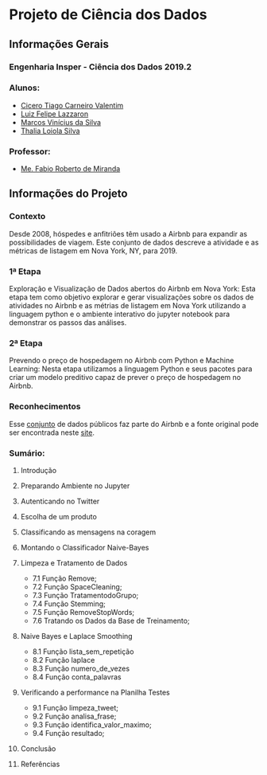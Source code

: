 <h1>Projeto de Ciência dos Dados</h1>

<h2>Informações Gerais</h2>

<h3>Engenharia Insper - Ciência dos Dados 2019.2</h3>

<h3>Alunos:</h3>
<ul>
  <li><a href=https://www.linkedin.com/in/cicero-tiago-carneiro-valentim-971a57138/>Cicero Tiago Carneiro Valentim</a></li>
  <li><a href=https://www.linkedin.com/in/luiz-felipe-lazzaron-682676181/>Luiz Felipe Lazzaron</a></li>
  <li><a href=https://www.linkedin.com/in/marcosvinis28/>Marcos Vinícius da Silva</a></li>
  <li><a href=https://www.linkedin.com/in/thalia-loiola-b03377184/>Thalia Loiola Silva</a></li>
</ul>

<h3>Professor:</h3> 
<ul>
  <li><a href=https://www.linkedin.com/in/fabiodemiranda/>Me. Fabio Roberto de Miranda</a></li>
</ul>

<h2>Informações do Projeto</h2>

<h3>Contexto</h3>
<p>
Desde 2008, hóspedes e anfitriões têm usado a Airbnb para expandir as possibilidades de viagem. Este conjunto de dados descreve a atividade e as métricas de listagem em Nova York, NY, para 2019.
</p>

<h3>1ª Etapa</h3>
<p>
Exploração e Visualização de Dados abertos do Airbnb em Nova York: Esta etapa tem como objetivo explorar e gerar visualizações sobre os dados de atividades no Airbnb e as métrias de listagem em Nova York utilizando a linguagem python e o ambiente interativo do jupyter notebook para demonstrar os passos das análises.
</p>

<h3>2ª Etapa</h3>
<p>
Prevendo o preço de hospedagem no Airbnb com Python e Machine Learning: Nesta etapa utilizamos a linguagem Python e seus pacotes para criar um modelo preditivo capaz de prever o preço de hospedagem no Airbnb.
</p>

<h3>Reconhecimentos</h3>
<p>
Esse <a href = https://www.kaggle.com/dgomonov/new-york-city-airbnb-open-data>conjunto</a> de dados públicos faz parte do Airbnb e a fonte original pode ser encontrada neste <a href = http://insideairbnb.com/ >site</a>.
</p>

<h3> Sumário: </h3>
<ol>
   <li> Introdução </li>
   <p></p>
   <li>Preparando Ambiente no Jupyter</li>
   <p></p>
   <li>Autenticando no Twitter</li>
   <p></p>
   <li>Escolha de um produto</li>
   <p></p>
   <li>Classificando as mensagens na coragem</li>
   <p></p>
   <li>Montando o Classificador Naive-Bayes</li>
   <p></p>
   <li>Limpeza e Tratamento de Dados</li>
   <ul>
       <li>7.1 Função Remove;</li>
       <li>7.2 Função SpaceCleaning;</li>
       <li>7.3 Função TratamentodoGrupo;</li>
       <li>7.4 Função Stemming;</li>
       <li>7.5 Função RemoveStopWords;</li>
       <li>7.6 Tratando os Dados da Base de Treinamento;</li>
   </ul>
   <p></p>
   <li>Naive Bayes e Laplace Smoothing</li>
   <ul>
       <li>8.1 Função lista_sem_repetição</li>
       <li>8.2 Função laplace</li>
       <li>8.3 Função numero_de_vezes</li>
       <li>8.4 Função conta_palavras</li>
   </ul>
   <p></p>
   <li>Verificando a performance na Planilha Testes</li>
   <ul>
       <li>9.1 Função limpeza_tweet;</li>
       <li>9.2 Função analisa_frase;</li>
       <li>9.3 Função identifica_valor_maximo;</li>
       <li>9.4 Função resultado;</li>       
   </ul>
   <p></p>
   <li>Conclusão</li>
   <p></p>
   <li>Referências</li>
</ol>
